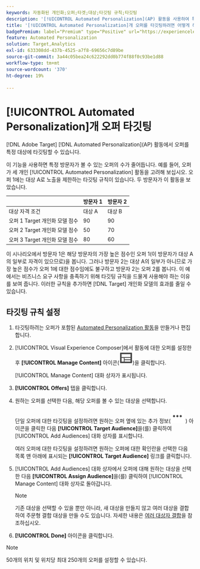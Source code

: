 ```yaml
---
keywords: 자동화된 개인화;오퍼;타겟;대상;타깃팅 규칙;타깃팅
description: '[!UICONTROL Automated Personalization]​(AP) 활동을 사용하여 특정 대상에게 개별 오퍼를 타깃팅하는 방법을 알아봅니다.'
title: '[!UICONTROL Automated Personalization]개 오퍼를 타깃팅하려면 어떻게 해야 합니까?'
badgePremium: label="Premium" type="Positive" url="https://experienceleague.adobe.com/docs/target/using/introduction/intro.html?lang=en#premium newtab=true" tooltip="Target Premium에 포함된 내용을 확인합니다."
feature: Automated Personalization
solution: Target,Analytics
exl-id: 633308dd-437b-4525-a7f8-69656c7d89be
source-git-commit: 3a44c05bea24c622292dd0b774f88f0c93be1d88
workflow-type: tm+mt
source-wordcount: '370'
ht-degree: 19%

---
```


# [!UICONTROL Automated Personalization]개 오퍼 타깃팅

[!DNL Adobe Target] [!DNL Automated Personalization]&#x200B;(AP) 활동에서 오퍼를 특정 대상에 타깃팅할 수 있습니다.

이 기능을 사용하면 특정 방문자가 볼 수 있는 오퍼의 수가 줄어듭니다. 예를 들어, 오퍼가 세 개인 [!UICONTROL Automated Personalization] 활동을 고려해 보십시오. 오퍼 1에는 대상 A로 노출을 제한하는 타깃팅 규칙이 있습니다. 두 방문자가 이 활동을 보았습니다.

| | 방문자 1 | 방문자 2 |
|--- |--- |--- |
| 대상 자격 조건 | 대상 A | 대상 B |
| 오퍼 1 Target 개인화 모델 점수 | 90 | 90 |
| 오퍼 2 Target 개인화 모델 점수 | 50 | 70 |
| 오퍼 3 Target 개인화 모델 점수 | 80 | 60 |

이 시나리오에서 방문자 1은 해당 방문자의 가장 높은 점수인 오퍼 1(이 방문자가 대상 A의 일부로 자격이 있으므로)을 봅니다. 그러나 방문자 2는 대상 A의 일부가 아니므로 가장 높은 점수가 오퍼 1에 대한 점수임에도 불구하고 방문자 2는 오퍼 2를 봅니다. 이 예에서는 비즈니스 요구 사항을 충족하기 위해 타깃팅 규칙을 드물게 사용해야 하는 이유를 보여 줍니다. 이러한 규칙을 추가하면 [!DNL Target] 개인화 모델의 효과를 줄일 수 있습니다.

## 타깃팅 규칙 설정

1. 타깃팅하려는 오퍼가 포함된 [Automated Personalization 활동](/help/main/c-activities/t-automated-personalization/create-ap-activity.md)을 만들거나 편집합니다.
1. [!UICONTROL Visual Experience Composer]에서 활동에 대한 오퍼를 설정한 후 **[!UICONTROL Manage Content]** 아이콘(![콘텐츠 관리 아이콘](/help/main/assets/icons/Experience.svg))을 클릭합니다.

   [!UICONTROL Manage Content] 대화 상자가 표시됩니다.

1. **[!UICONTROL Offers]** 탭을 클릭합니다.

1. 원하는 오퍼를 선택한 다음, 해당 오퍼를 볼 수 있는 대상을 선택합니다.

   단일 오퍼에 대한 타깃팅을 설정하려면 원하는 오퍼 옆에 있는 추가 정보(![추가 정보 아이콘](/help/main/assets/icons/MoreSmallList.svg) ) 아이콘을 클릭한 다음 **[!UICONTROL Target Audience]**&#x200B;을(를) 클릭하여 [!UICONTROL Add Audiences] 대화 상자를 표시합니다.

   여러 오퍼에 대한 타깃팅을 설정하려면 원하는 오퍼에 대한 확인란을 선택한 다음 목록 맨 아래에 표시되는 **[!UICONTROL Target Audience]** 링크를 클릭합니다.

1. [!UICONTROL Add Audiences] 대화 상자에서 오퍼에 대해 원하는 대상을 선택한 다음 **[!UICONTROL Assign Audience]**&#x200B;을(를) 클릭하여 [!UICONTROL Manage Content] 대화 상자로 돌아갑니다.

   >[!NOTE]
   >
   >기존 대상을 선택할 수 있을 뿐만 아니라, 새 대상을 만들지 않고 여러 대상을 결합하여 주문형 결합 대상을 만들 수도 있습니다. 자세한 내용은 [여러 대상자 결합](/help/main/c-target/combining-multiple-audiences.md#concept_A7386F1EA4394BD2AB72399C225981E5)을 참조하십시오.

1. **[!UICONTROL Done]** 아이콘을 클릭합니다.

>[!NOTE]
>
>50개의 위치 및 위치당 최대 250개의 오퍼를 설정할 수 있습니다.
